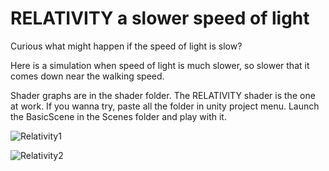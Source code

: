 # RELATIVITY a slower speed of light  



Curious what might happen if the speed of light is slow?  

Here is a simulation when speed of light is much slower, so slower that it comes down near the walking speed.  

Shader graphs are in the shader folder. The RELATIVITY shader is the one at work. If you wanna try, paste all the folder in unity project menu. Launch the BasicScene in the Scenes folder and play with it.



![Relativity1](https://github.com/user-attachments/assets/102307c6-ee71-40b5-afed-ac0f7db9018e)


![Relativity2](https://github.com/user-attachments/assets/f75c032f-7d9f-46a3-a312-2536ca6cae85)
